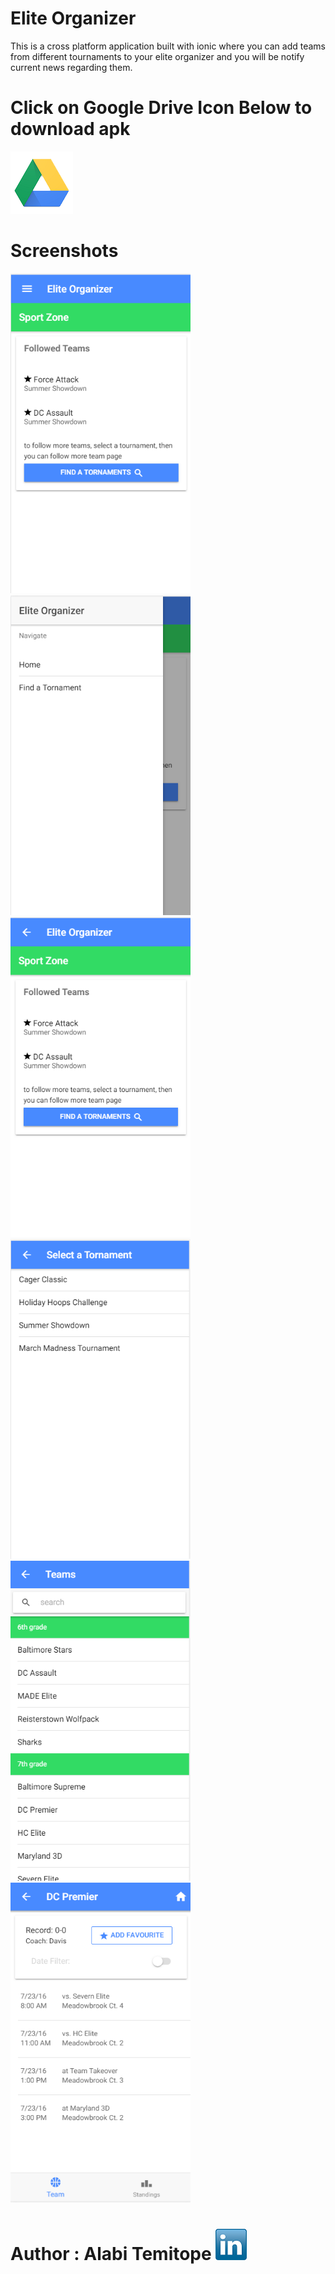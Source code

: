 # Elite Organizer

This is a cross platform application built with ionic where you can add teams from
different tournaments to your elite organizer and you will be notify current news
regarding them.




# Click on Google Drive Icon Below to download apk
[<img src="scrs/google_drive.png">](https://drive.google.com/open?id=1ZhbNU7Y7bTI6DXlbXfCllpS0htwShX86)



# Screenshots
<img src="scrs/1.PNG" alt="Menu" width="288" height="512">&nbsp;
<img src="scrs/2.PNG" alt="Exchange Rate" width="288" height="512">&nbsp;
<img src="scrs/3.PNG" alt="Exchange Rate" width="288" height="512">&nbsp;
<img src="scrs/4.PNG" alt="Exchange Rate" width="288" height="512">&nbsp;
<img src="scrs/5.PNG" alt="Exchange Rate" width="288" height="512">&nbsp;
<img src="scrs/6.PNG" alt="Exchange Rate" width="288" height="512">

# Author : Alabi Temitope [<img src="scrs/linkedin-icon.png">](https://www.linkedin.com/in/alabi-temitope-aa036b103/)
